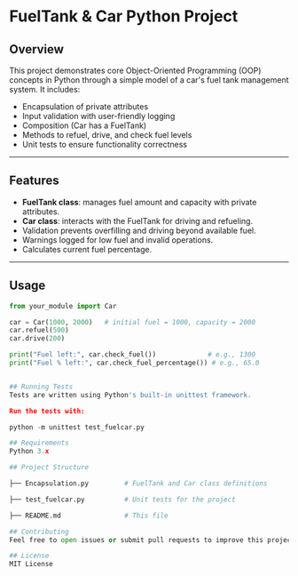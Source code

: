 # FuelTank & Car Python Project

## Overview

This project demonstrates core Object-Oriented Programming (OOP) concepts in Python through a simple model of a car's fuel tank management system. It includes:

- Encapsulation of private attributes
- Input validation with user-friendly logging
- Composition (Car has a FuelTank)
- Methods to refuel, drive, and check fuel levels
- Unit tests to ensure functionality correctness

---

## Features

- **FuelTank class**: manages fuel amount and capacity with private attributes.
- **Car class**: interacts with the FuelTank for driving and refueling.
- Validation prevents overfilling and driving beyond available fuel.
- Warnings logged for low fuel and invalid operations.
- Calculates current fuel percentage.

---

## Usage

```python
from your_module import Car

car = Car(1000, 2000)   # initial fuel = 1000, capacity = 2000
car.refuel(500)
car.drive(200)

print("Fuel left:", car.check_fuel())             # e.g., 1300
print("Fuel % left:", car.check_fuel_percentage()) # e.g., 65.0


## Running Tests
Tests are written using Python's built-in unittest framework.

Run the tests with:

python -m unittest test_fuelcar.py

## Requirements
Python 3.x

## Project Structure

├── Encapsulation.py         # FuelTank and Car class definitions

├── test_fuelcar.py          # Unit tests for the project

├── README.md                # This file

## Contributing
Feel free to open issues or submit pull requests to improve this project.

## License
MIT License

